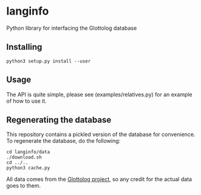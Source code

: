 # langinfo
Python library for interfacing the Glottolog database

## Installing

    python3 setup.py install --user

## Usage

The API is quite simple, please see (examples/relatives.py) for an example of
how to use it.

## Regenerating the database

This repository contains a pickled version of the database for convenience.
To regenerate the database, do the following:

    cd langinfo/data
    ./download.sh
    cd ../..
    python3 cache.py

All data comes from the [Glottolog project](http://glottolog.org/),
so any credit for the actual data goes to them.

